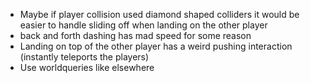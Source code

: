 - Maybe if player collision used diamond shaped colliders it would be easier to handle sliding off when landing on the other player
- back and forth dashing has mad speed for some reason
- Landing on top of the other player has a weird pushing interaction (instantly teleports the players)
- Use worldqueries like elsewhere

